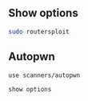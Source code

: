 ## Show options

```bash
sudo routersploit
```

## Autopwn

```
use scanners/autopwn

show options
```
